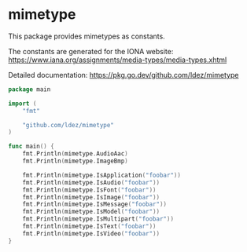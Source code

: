 # mimetype

This package provides mimetypes as constants.

The constants are generated for the IONA website: https://www.iana.org/assignments/media-types/media-types.xhtml

Detailed documentation: https://pkg.go.dev/github.com/ldez/mimetype

```go
package main

import (
	"fmt"

	"github.com/ldez/mimetype"
)

func main() {
	fmt.Println(mimetype.AudioAac)
	fmt.Println(mimetype.ImageBmp)

	fmt.Println(mimetype.IsApplication("foobar"))
	fmt.Println(mimetype.IsAudio("foobar"))
	fmt.Println(mimetype.IsFont("foobar"))
	fmt.Println(mimetype.IsImage("foobar"))
	fmt.Println(mimetype.IsMessage("foobar"))
	fmt.Println(mimetype.IsModel("foobar"))
	fmt.Println(mimetype.IsMultipart("foobar"))
	fmt.Println(mimetype.IsText("foobar"))
	fmt.Println(mimetype.IsVideo("foobar"))
}

```


